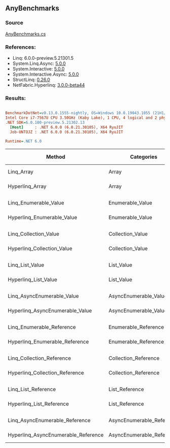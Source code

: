 ﻿## AnyBenchmarks

### Source
[AnyBenchmarks.cs](../NetFabric.Hyperlinq.Benchmarks/Benchmarks/AnyBenchmarks.cs)

### References:
- Linq: 6.0.0-preview.5.21301.5
- System.Linq.Async: [5.0.0](https://www.nuget.org/packages/System.Linq.Async/5.0.0)
- System.Interactive: [5.0.0](https://www.nuget.org/packages/System.Interactive/5.0.0)
- System.Interactive.Async: [5.0.0](https://www.nuget.org/packages/System.Interactive.Async/5.0.0)
- StructLinq: [0.26.0](https://www.nuget.org/packages/StructLinq/0.26.0)
- NetFabric.Hyperlinq: [3.0.0-beta44](https://www.nuget.org/packages/NetFabric.Hyperlinq/3.0.0-beta44)

### Results:
``` ini

BenchmarkDotNet=v0.13.0.1555-nightly, OS=Windows 10.0.19043.1055 (21H1/May2021Update)
Intel Core i7-7567U CPU 3.50GHz (Kaby Lake), 1 CPU, 4 logical and 2 physical cores
.NET SDK=6.0.100-preview.5.21302.13
  [Host]     : .NET 6.0.0 (6.0.21.30105), X64 RyuJIT
  Job-UNTOJZ : .NET 6.0.0 (6.0.21.30105), X64 RyuJIT

Runtime=.NET 6.0  

```
|                              Method |                Categories | Count |      Mean |     Error |    StdDev |    Median | Ratio | RatioSD |  Gen 0 | Gen 1 | Gen 2 | Allocated |
|------------------------------------ |-------------------------- |------ |----------:|----------:|----------:|----------:|------:|--------:|-------:|------:|------:|----------:|
|                          Linq_Array |                     Array |   100 |  8.522 ns | 0.1072 ns | 0.0950 ns |  8.489 ns |  1.00 |    0.00 |      - |     - |     - |         - |
|                     Hyperlinq_Array |                     Array |   100 |  8.337 ns | 0.1458 ns | 0.2591 ns |  8.220 ns |  0.99 |    0.04 |      - |     - |     - |         - |
|                                     |                           |       |           |           |           |           |       |         |        |       |       |           |
|               Linq_Enumerable_Value |          Enumerable_Value |   100 | 20.939 ns | 0.3606 ns | 0.3196 ns | 20.920 ns |  1.00 |    0.00 | 0.0153 |     - |     - |      32 B |
|          Hyperlinq_Enumerable_Value |          Enumerable_Value |   100 | 10.763 ns | 0.0420 ns | 0.0372 ns | 10.761 ns |  0.51 |    0.01 |      - |     - |     - |         - |
|                                     |                           |       |           |           |           |           |       |         |        |       |       |           |
|               Linq_Collection_Value |          Collection_Value |   100 |  4.172 ns | 0.0261 ns | 0.0232 ns |  4.170 ns |  1.00 |    0.00 |      - |     - |     - |         - |
|          Hyperlinq_Collection_Value |          Collection_Value |   100 |  8.238 ns | 0.0348 ns | 0.0308 ns |  8.232 ns |  1.97 |    0.02 |      - |     - |     - |         - |
|                                     |                           |       |           |           |           |           |       |         |        |       |       |           |
|                     Linq_List_Value |                List_Value |   100 |  5.244 ns | 0.0159 ns | 0.0141 ns |  5.245 ns |  1.00 |    0.00 |      - |     - |     - |         - |
|                Hyperlinq_List_Value |                List_Value |   100 |  1.570 ns | 0.0114 ns | 0.0101 ns |  1.570 ns |  0.30 |    0.00 |      - |     - |     - |         - |
|                                     |                           |       |           |           |           |           |       |         |        |       |       |           |
|          Linq_AsyncEnumerable_Value |     AsyncEnumerable_Value |   100 | 56.214 ns | 0.3040 ns | 0.2539 ns | 56.183 ns |  1.00 |    0.00 | 0.0153 |     - |     - |      32 B |
|     Hyperlinq_AsyncEnumerable_Value |     AsyncEnumerable_Value |   100 | 50.317 ns | 0.1716 ns | 0.1433 ns | 50.332 ns |  0.90 |    0.01 |      - |     - |     - |         - |
|                                     |                           |       |           |           |           |           |       |         |        |       |       |           |
|           Linq_Enumerable_Reference |      Enumerable_Reference |   100 | 20.843 ns | 0.2172 ns | 0.1814 ns | 20.827 ns |  1.00 |    0.00 | 0.0153 |     - |     - |      32 B |
|      Hyperlinq_Enumerable_Reference |      Enumerable_Reference |   100 | 13.088 ns | 0.0794 ns | 0.0704 ns | 13.070 ns |  0.63 |    0.01 | 0.0153 |     - |     - |      32 B |
|                                     |                           |       |           |           |           |           |       |         |        |       |       |           |
|           Linq_Collection_Reference |      Collection_Reference |   100 |  4.156 ns | 0.0202 ns | 0.0189 ns |  4.153 ns |  1.00 |    0.00 |      - |     - |     - |         - |
|      Hyperlinq_Collection_Reference |      Collection_Reference |   100 |  1.564 ns | 0.0159 ns | 0.0141 ns |  1.562 ns |  0.38 |    0.00 |      - |     - |     - |         - |
|                                     |                           |       |           |           |           |           |       |         |        |       |       |           |
|                 Linq_List_Reference |            List_Reference |   100 |  5.329 ns | 0.1381 ns | 0.1224 ns |  5.288 ns |  1.00 |    0.00 |      - |     - |     - |         - |
|            Hyperlinq_List_Reference |            List_Reference |   100 |  1.811 ns | 0.0220 ns | 0.0195 ns |  1.804 ns |  0.34 |    0.01 |      - |     - |     - |         - |
|                                     |                           |       |           |           |           |           |       |         |        |       |       |           |
|      Linq_AsyncEnumerable_Reference | AsyncEnumerable_Reference |   100 | 56.362 ns | 0.1850 ns | 0.1640 ns | 56.408 ns |  1.00 |    0.00 | 0.0153 |     - |     - |      32 B |
| Hyperlinq_AsyncEnumerable_Reference | AsyncEnumerable_Reference |   100 | 54.655 ns | 0.1620 ns | 0.1436 ns | 54.680 ns |  0.97 |    0.00 | 0.0153 |     - |     - |      32 B |
